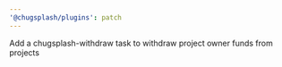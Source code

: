 ```yaml
---
'@chugsplash/plugins': patch
---
```


Add a chugsplash-withdraw task to withdraw project owner funds from projects
